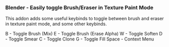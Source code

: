 ### Blender - Easily toggle Brush/Eraser in Texture Paint Mode

This addon adds some useful keybinds to toggle between brush and eraser in texture paint mode, and some other keybinds.

B - Toggle Brush (Mix)
E - Toggle Brush (Erase Alpha)
W - Toggle Soften 
D - Toggle Smear
C - Toggle Clone
G - Toggle Fill
Space - Context Menu